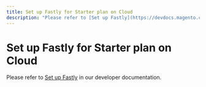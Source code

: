 ```yaml
---
title: Set up Fastly for Starter plan on Cloud
description: "Please refer to [Set up Fastly](https://devdocs.magento.com/guides/v2.3/cloud/cdn/configure-fastly.html) in our developer documentation."
---
```


# Set up Fastly for Starter plan on Cloud

Please refer to [Set up Fastly](https://devdocs.magento.com/guides/v2.3/cloud/cdn/configure-fastly.html) in our developer documentation. 

